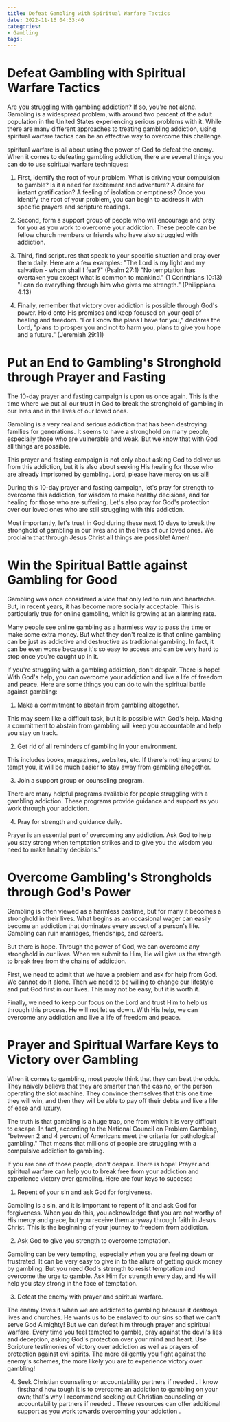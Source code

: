 ```yaml
---
title: Defeat Gambling with Spiritual Warfare Tactics
date: 2022-11-16 04:33:40
categories:
- Gambling
tags:
---
```



#  Defeat Gambling with Spiritual Warfare Tactics

Are you struggling with gambling addiction? If so, you're not alone. Gambling is a widespread problem, with around two percent of the adult population in the United States experiencing serious problems with it. While there are many different approaches to treating gambling addiction, using spiritual warfare tactics can be an effective way to overcome this challenge.

spiritual warfare is all about using the power of God to defeat the enemy. When it comes to defeating gambling addiction, there are several things you can do to use spiritual warfare techniques:

1. First, identify the root of your problem. What is driving your compulsion to gamble? Is it a need for excitement and adventure? A desire for instant gratification? A feeling of isolation or emptiness? Once you identify the root of your problem, you can begin to address it with specific prayers and scripture readings.

2. Second, form a support group of people who will encourage and pray for you as you work to overcome your addiction. These people can be fellow church members or friends who have also struggled with addiction.

3. Third, find scriptures that speak to your specific situation and pray over them daily. Here are a few examples: "The Lord is my light and my salvation - whom shall I fear?" (Psalm 27:1) "No temptation has overtaken you except what is common to mankind." (1 Corinthians 10:13) "I can do everything through him who gives me strength." (Philippians 4:13)

4. Finally, remember that victory over addiction is possible through God's power. Hold onto His promises and keep focused on your goal of healing and freedom. "For I know the plans I have for you," declares the Lord, "plans to prosper you and not to harm you, plans to give you hope and a future." (Jeremiah 29:11)

#  Put an End to Gambling's Stronghold through Prayer and Fasting

The 10-day prayer and fasting campaign is upon us once again. This is the time where we put all our trust in God to break the stronghold of gambling in our lives and in the lives of our loved ones.

Gambling is a very real and serious addiction that has been destroying families for generations. It seems to have a stronghold on many people, especially those who are vulnerable and weak. But we know that with God all things are possible.

This prayer and fasting campaign is not only about asking God to deliver us from this addiction, but it is also about seeking His healing for those who are already imprisoned by gambling. Lord, please have mercy on us all!

During this 10-day prayer and fasting campaign, let's pray for strength to overcome this addiction, for wisdom to make healthy decisions, and for healing for those who are suffering. Let's also pray for God's protection over our loved ones who are still struggling with this addiction.

Most importantly, let's trust in God during these next 10 days to break the stronghold of gambling in our lives and in the lives of our loved ones. We proclaim that through Jesus Christ all things are possible! Amen!

#  Win the Spiritual Battle against Gambling for Good

Gambling was once considered a vice that only led to ruin and heartache. But, in recent years, it has become more socially acceptable. This is particularly true for online gambling, which is growing at an alarming rate.

Many people see online gambling as a harmless way to pass the time or make some extra money. But what they don't realize is that online gambling can be just as addictive and destructive as traditional gambling. In fact, it can be even worse because it's so easy to access and can be very hard to stop once you're caught up in it.

If you're struggling with a gambling addiction, don't despair. There is hope! With God's help, you can overcome your addiction and live a life of freedom and peace. Here are some things you can do to win the spiritual battle against gambling:

1. Make a commitment to abstain from gambling altogether.

This may seem like a difficult task, but it is possible with God's help. Making a commitment to abstain from gambling will keep you accountable and help you stay on track.

2. Get rid of all reminders of gambling in your environment.

This includes books, magazines, websites, etc. If there's nothing around to tempt you, it will be much easier to stay away from gambling altogether.

3. Join a support group or counseling program.

There are many helpful programs available for people struggling with a gambling addiction. These programs provide guidance and support as you work through your addiction.

4. Pray for strength and guidance daily.

Prayer is an essential part of overcoming any addiction. Ask God to help you stay strong when temptation strikes and to give you the wisdom you need to make healthy decisions."

#  Overcome Gambling's Strongholds through God's Power

Gambling is often viewed as a harmless pastime, but for many it becomes a stronghold in their lives. What begins as an occasional wager can easily become an addiction that dominates every aspect of a person's life. Gambling can ruin marriages, friendships, and careers.

But there is hope. Through the power of God, we can overcome any stronghold in our lives. When we submit to Him, He will give us the strength to break free from the chains of addiction.

First, we need to admit that we have a problem and ask for help from God. We cannot do it alone. Then we need to be willing to change our lifestyle and put God first in our lives. This may not be easy, but it is worth it.

Finally, we need to keep our focus on the Lord and trust Him to help us through this process. He will not let us down. With His help, we can overcome any addiction and live a life of freedom and peace.

#  Prayer and Spiritual Warfare Keys to Victory over Gambling

When it comes to gambling, most people think that they can beat the odds. They naively believe that they are smarter than the casino, or the person operating the slot machine. They convince themselves that this one time they will win, and then they will be able to pay off their debts and live a life of ease and luxury.

The truth is that gambling is a huge trap, one from which it is very difficult to escape. In fact, according to the National Council on Problem Gambling, "between 2 and 4 percent of Americans meet the criteria for pathological gambling." That means that millions of people are struggling with a compulsive addiction to gambling.

If you are one of those people, don't despair. There is hope! Prayer and spiritual warfare can help you to break free from your addiction and experience victory over gambling. Here are four keys to success:

1. Repent of your sin and ask God for forgiveness.

Gambling is a sin, and it is important to repent of it and ask God for forgiveness. When you do this, you acknowledge that you are not worthy of His mercy and grace, but you receive them anyway through faith in Jesus Christ. This is the beginning of your journey to freedom from addiction.

2. Ask God to give you strength to overcome temptation.

Gambling can be very tempting, especially when you are feeling down or frustrated. It can be very easy to give in to the allure of getting quick money by gambling. But you need God's strength to resist temptation and overcome the urge to gamble. Ask Him for strength every day, and He will help you stay strong in the face of temptation.

3. Defeat the enemy with prayer and spiritual warfare.

The enemy loves it when we are addicted to gambling because it destroys lives and churches. He wants us to be enslaved to our sins so that we can't serve God Almighty! But we can defeat him through prayer and spiritual warfare. Every time you feel tempted to gamble, pray against the devil's lies and deception, asking God's protection over your mind and heart. Use Scripture testimonies of victory over addiction as well as prayers of protection against evil spirits. The more diligently you fight against the enemy's schemes, the more likely you are to experience victory over gambling!

4. Seek Christian counseling or accountability partners if needed .
I know firsthand how tough it is to overcome an addiction to gambling on your own; that's why I recommend seeking out Christian counseling or accountability partners if needed . These resources can offer additional support as you work towards overcoming your addiction .
